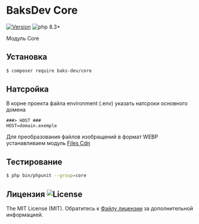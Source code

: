 # BaksDev Core

[![Version](https://img.shields.io/badge/version-7.1.3-blue)](https://github.com/baks-dev/core/releases)
![php 8.3+](https://img.shields.io/badge/php-min%208.3-red.svg)

Модуль Core

## Установка

``` bash
$ composer require baks-dev/core
```

## Натсройка

В корне проекта файла environment (.env) указать натсроки основного домена

``` dotenv
###> HOST ###
HOST=domain.exemple
```

Для преобразования файлов изобращений в формат WEBP устанавливаем модуль [Files Cdn](https://github.com/baks-dev/files-cdn)


## Тестирование

``` bash
$ php bin/phpunit --group=core
```

## Лицензия ![License](https://img.shields.io/badge/MIT-green)

The MIT License (MIT). Обратитесь к [Файлу лицензии](LICENSE.md) за дополнительной информацией.

